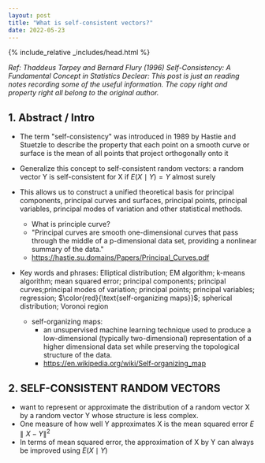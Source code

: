 ```yaml
---
layout: post
title: "What is self-consistent vectors?"
date: 2022-05-23
---
```

{% include_relative _includes/head.html %}

*Ref: Thaddeus Tarpey and Bernard Flury (1996) Self-Consistency: A Fundamental Concept in Statistics*
*Declear: This post is just an reading notes recording some of the useful information. The copy right and property right all belong to the original author.*


## 1. Abstract / Intro

* The term "self-consistency" was introduced in 1989 by Hastie and Stuetzle to describe the property that each point on a smooth curve or surface is the mean of all points that project orthogonally onto it
* Generalize this concept to self-consistent random vectors: a random vector Y is self-consistent for X if $E(X \mid Y) = Y$ almost surely
* This allows us to construct a unified theoretical basis for principal components, principal curves and surfaces, principal points, principal variables, principal modes of variation and other statistical methods.

  - What is principle curve? 
  - "Principal curves are smooth one-dimensional curves that pass through the middle of a p-dimensional data set, providing a nonlinear summary of the data."
  - https://hastie.su.domains/Papers/Principal_Curves.pdf

* Key words and phrases: Elliptical distribution; EM algorithm; k-means algorithm; mean squared error; 
principal components; principal curves;principal modes of variation; principal points; principal variables; regression;
$\color{red}{\text{self-organizing maps}}$; spherical distribution; Voronoi region

  * self-organizing maps: 
    - an unsupervised machine learning technique used to produce a low-dimensional (typically two-dimensional) representation of a higher dimensional data set while preserving the topological structure of the data.
    - https://en.wikipedia.org/wiki/Self-organizing_map


## 2. SELF-CONSISTENT RANDOM VECTORS

* want to represent or approximate the distribution of a random vector X by a random vector Y whose structure is less complex.
* One measure of how well Y approximates X is the mean squared error $E \parallel X-Y \parallel ^2$
* In terms of mean squared error, the approximation of X by Y can always be improved using $E(X \mid Y)$




